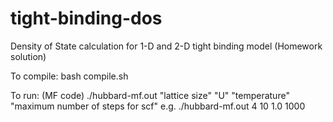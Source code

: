 # tight-binding-dos
Density of State calculation for 1-D and 2-D tight binding model (Homework solution)

To compile:
bash compile.sh

To run: 
(MF code) ./hubbard-mf.out "lattice size" "U" "temperature" "maximum number of steps for scf"
e.g. ./hubbard-mf.out 4 10 1.0 1000

